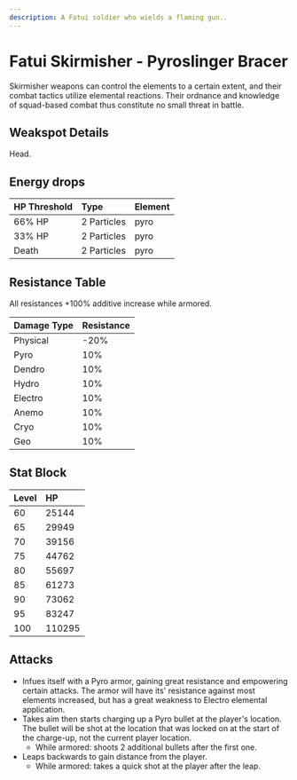 ```yaml
---
description: A Fatui soldier who wields a flaming gun..
---
```


# Fatui Skirmisher - Pyroslinger Bracer

Skirmisher weapons can control the elements to a certain extent, and their combat tactics utilize elemental reactions. Their ordnance and knowledge of squad-based combat thus constitute no small threat in battle.

## Weakspot Details

Head.

## Energy drops

| HP Threshold | Type        | Element |
| :----------- | :---------- | :------ |
| 66% HP       | 2 Particles | pyro    |
| 33% HP       | 2 Particles | pyro    |
| Death        | 2 Particles | pyro    |

## Resistance Table

All resistances +100% additive increase while armored.

| Damage Type | Resistance |
| :---------- | :--------- |
| Physical    | -20%       |
| Pyro        | 10%        |
| Dendro      | 10%        |
| Hydro       | 10%        |
| Electro     | 10%        |
| Anemo       | 10%        |
| Cryo        | 10%        |
| Geo         | 10%        |

## Stat Block

| Level | HP     |
| :---- | :----- |
| 60    | 25144  |
| 65    | 29949  |
| 70    | 39156  |
| 75    | 44762  |
| 80    | 55697  |
| 85    | 61273  |
| 90    | 73062  |
| 95    | 83247  |
| 100   | 110295 |

## Attacks

* Infues itself with a Pyro armor, gaining great resistance and empowering certain attacks. The armor will have its' resistance against most elements increased, but has a great weakness to Electro elemental application.
* Takes aim then starts charging up a Pyro bullet at the player's location. The bullet will be shot at the location that was locked on at the start of the charge-up, not the current player location.
  * While armored: shoots 2 additional bullets after the first one.
* Leaps backwards to gain distance from the player.
  * While armored: takes a quick shot at the player after the leap.
